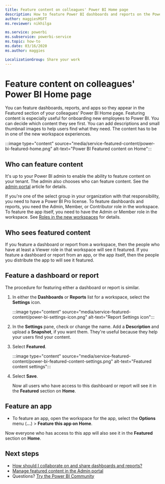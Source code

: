 ```yaml
---
title: Feature content on colleagues' Power BI Home page
description: How to feature Power BI dashboards and reports on the Power BI Home page for colleagues in your organization.
author: maggiesMSFT
ms.reviewer: nikhilga

ms.service: powerbi
ms.subservice: powerbi-service
ms.topic: how-to
ms.date: 03/16/2020
ms.author: maggies

LocalizationGroup: Share your work
---
```

# Feature content on colleagues' Power BI Home page

You can feature dashboards, reports, and apps so they appear in the Featured section of your colleagues' Power BI Home page. Featuring content is especially useful for onboarding new employees to Power BI. You can decide which content they see first. You can add descriptions and small thumbnail images to help users find what they need. The content has to be in one of the new workspace experiences.

:::image type="content" source="media/service-featured-content/power-bi-featured-home.png" alt-text="Power BI Featured content on Home":::

## Who can feature content

It's up to your Power BI admin to enable the ability to feature content on your tenant. The admin also chooses who can feature content. See the [admin portal](../admin/service-admin-portal.md#featured-content) article for details.

If you're one of the select group in your organization with that responsibility, you need to have a Power BI Pro license. To feature dashboards and reports, you need the Admin, Member, or Contributor role in the workspace. To feature the app itself, you need to have the Admin or Member role in the workspace. See [Roles in the new workspaces](service-new-workspaces.md#roles-in-the-new-workspaces) for details.

## Who sees featured content

If you feature a dashboard or report from a workspace, then the people who have at least a Viewer role in that workspace will see it featured. If you feature a dashboard or report from an app, or the app itself, then the people you distribute the app to will see it featured.

## Feature a dashboard or report

The procedure for featuring either a dashboard or report is similar.

1. In either the **Dashboards** or **Reports** list for a workspace, select the **Settings** icon.

    :::image type="content" source="media/service-featured-content/power-bi-settings-icon.png" alt-text="Report Settings icon":::

2. In the **Settings** pane, check or change the name. Add a **Description** and upload a **Snapshot**, if you want them. They're useful because they help your users find your content.

3. Select **Featured**.

    :::image type="content" source="media/service-featured-content/power-bi-featured-content-settings.png" alt-text="Featured content settings":::

4. Select **Save**.

    Now all users who have access to this dashboard or report will see it in the **Featured** section on **Home**.

## Feature an app

- To feature an app, open the workspace for the app, select the **Options** menu (**...**) > **Feature this app on Home**.

Now everyone who has access to this app will also see it in the **Featured** section on **Home**.

## Next steps

* [How should I collaborate on and share dashboards and reports?](../collaborate-share/service-how-to-collaborate-distribute-dashboards-reports.md)
* [Manage featured content in the Admin portal](../admin/service-admin-portal.md#manage-featured-content)
* Questions? [Try the Power BI Community](https://community.powerbi.com/)
